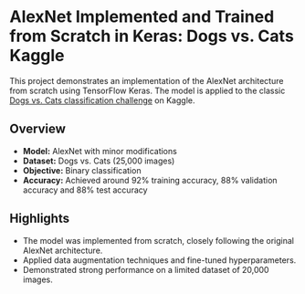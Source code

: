 # AlexNet Implemented and Trained from Scratch in Keras: Dogs vs. Cats Kaggle 

This project demonstrates an implementation of the AlexNet architecture from scratch using TensorFlow Keras. The model is applied to the classic [Dogs vs. Cats classification challenge](https://www.kaggle.com/c/dogs-vs-cats) on Kaggle.

## Overview

- **Model:** AlexNet with minor modifications
- **Dataset:** Dogs vs. Cats (25,000 images)
- **Objective:** Binary classification
- **Accuracy:** Achieved around 92% training accuracy, 88% validation accuracy and 88% test accuracy

## Highlights

- The model was implemented from scratch, closely following the original AlexNet architecture.
- Applied data augmentation techniques and fine-tuned hyperparameters.
- Demonstrated strong performance on a limited dataset of 20,000 images.

